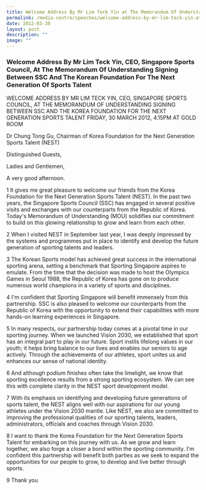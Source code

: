 ```yaml
---
title: Welcome Address By Mr Lim Teck Yin at The Memorandum Of Understanding Signing
permalink: /media-centre/speeches/welcome-address-by-mr-lim-teck-yin-at-the-memorandum-of-understanding-signing/
date: 2012-03-30
layout: post
description: ""
image: ""
---
```

### **Welcome Address By Mr Lim Teck Yin, CEO, Singapore Sports Council, At The Memorandum Of Understanding Signing Between SSC And The Korean Foundation For The Next Generation Of Sports Talent**

WELCOME ADDRESS BY MR LIM TECK YIN, CEO, SINGAPORE SPORTS COUNCIL, AT THE MEMORANDUM OF UNDERSTANDING SIGNING BETWEEN SSC AND THE KOREA FOUNDATION FOR THE NEXT GENERATION SPORTS TALENT
FRIDAY, 30 MARCH 2012, 4.15PM AT GOLD ROOM

Dr Chung Tong Gu, Chairman of Korea Foundation for the Next Generation Sports Talent (NEST)  
  
Distinguished Guests,  
  
Ladies and Gentlemen,  
  
A very good afternoon.  
  
1 It gives me great pleasure to welcome our friends from the Korea Foundation for the Next Generation Sports Talent (NEST). In the past two years, the Singapore Sports Council (SSC) has engaged in several positive visits and exchanges with our counterparts from the Republic of Korea. Today's Memorandum of Understanding (MOU) solidifies our commitment to build on this glowing relationship to grow and learn from each other.  
  
2 When I visited NEST in September last year, I was deeply impressed by the systems and programmes put in place to identify and develop the future generation of sporting talents and leaders.  
  
3 The Korean Sports model has achieved great success in the international sporting arena, setting a benchmark that Sporting Singapore aspires to emulate. From the time that the decision was made to host the Olympics Games in Seoul 1988, the Republic of Korea has gone on to produce numerous world champions in a variety of sports and disciplines.  
  
4 I'm confident that Sporting Singapore will benefit immensely from this partnership. SSC is also pleased to welcome our counterparts from the Republic of Korea with the opportunity to extend their capabilities with more hands-on learning experiences in Singapore.  
  
5 In many respects, our partnership today comes at a pivotal time in our sporting journey. When we launched Vision 2030, we established that sport has an integral part to play in our future. Sport instils lifelong values in our youth; it helps bring balance to our lives and enables our seniors to age actively. Through the achievements of our athletes, sport unites us and enhances our sense of national identity.  
  
6 And although podium finishes often take the limelight, we know that sporting excellence results from a strong sporting ecosystem. We can see this with complete clarity in the NEST sport development model.  
  
7 With its emphasis on identifying and developing future generations of sports talent, the NEST aligns well with our aspirations for our young athletes under the Vision 2030 mantle. Like NEST, we also are committed to improving the professional qualities of our sporting talents, leaders, administrators, officials and coaches through Vision 2030.  
  
8 I want to thank the Korea Foundation for the Next Generation Sports Talent for embarking on this journey with us. As we grow and learn together, we also forge a closer a bond within the sporting community. I'm confident this partnership will benefit both parties as we seek to expand the opportunities for our people to grow, to develop and live better through sports.  
  
9 Thank you